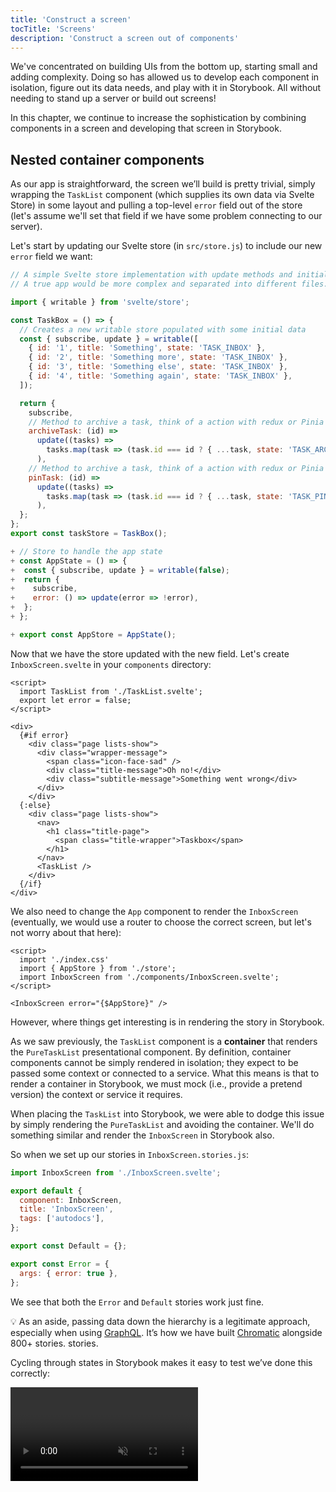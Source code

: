 ```yaml
---
title: 'Construct a screen'
tocTitle: 'Screens'
description: 'Construct a screen out of components'
---
```


We've concentrated on building UIs from the bottom up, starting small and adding complexity. Doing so has allowed us to develop each component in isolation, figure out its data needs, and play with it in Storybook. All without needing to stand up a server or build out screens!

In this chapter, we continue to increase the sophistication by combining components in a screen and developing that screen in Storybook.

## Nested container components

As our app is straightforward, the screen we’ll build is pretty trivial, simply wrapping the `TaskList` component (which supplies its own data via Svelte Store) in some layout and pulling a top-level `error` field out of the store (let's assume we'll set that field if we have some problem connecting to our server).

Let's start by updating our Svelte store (in `src/store.js`) to include our new `error` field we want:

```diff:title=src/store.js
// A simple Svelte store implementation with update methods and initial data.
// A true app would be more complex and separated into different files.

import { writable } from 'svelte/store';

const TaskBox = () => {
  // Creates a new writable store populated with some initial data
  const { subscribe, update } = writable([
    { id: '1', title: 'Something', state: 'TASK_INBOX' },
    { id: '2', title: 'Something more', state: 'TASK_INBOX' },
    { id: '3', title: 'Something else', state: 'TASK_INBOX' },
    { id: '4', title: 'Something again', state: 'TASK_INBOX' },
  ]);

  return {
    subscribe,
    // Method to archive a task, think of a action with redux or Pinia
    archiveTask: (id) =>
      update((tasks) =>
        tasks.map(task => (task.id === id ? { ...task, state: 'TASK_ARCHIVED' } : task)).filter((t) => t.state === 'TASK_INBOX' || t.state === 'TASK_PINNED')
      ),
    // Method to archive a task, think of a action with redux or Pinia
    pinTask: (id) =>
      update((tasks) =>
        tasks.map(task => (task.id === id ? { ...task, state: 'TASK_PINNED' } : task))
      ),
  };
};
export const taskStore = TaskBox();

+ // Store to handle the app state
+ const AppState = () => {
+  const { subscribe, update } = writable(false);
+  return {
+    subscribe,
+    error: () => update(error => !error),
+  };
+ };

+ export const AppStore = AppState();
```

Now that we have the store updated with the new field. Let's create `InboxScreen.svelte` in your `components` directory:

```html:title=src/components/InboxScreen.svelte
<script>
  import TaskList from './TaskList.svelte';
  export let error = false;
</script>

<div>
  {#if error}
    <div class="page lists-show">
      <div class="wrapper-message">
        <span class="icon-face-sad" />
        <div class="title-message">Oh no!</div>
        <div class="subtitle-message">Something went wrong</div>
      </div>
    </div>
  {:else}
    <div class="page lists-show">
      <nav>
        <h1 class="title-page">
          <span class="title-wrapper">Taskbox</span>
        </h1>
      </nav>
      <TaskList />
    </div>
  {/if}
</div>
```

We also need to change the `App` component to render the `InboxScreen` (eventually, we would use a router to choose the correct screen, but let's not worry about that here):

<!-- index.css is on main.js -->

```html:title=src/App.svelte
<script>
  import './index.css'
  import { AppStore } from './store';
  import InboxScreen from './components/InboxScreen.svelte';
</script>

<InboxScreen error="{$AppStore}" />
```

However, where things get interesting is in rendering the story in Storybook.

As we saw previously, the `TaskList` component is a **container** that renders the `PureTaskList` presentational component. By definition, container components cannot be simply rendered in isolation; they expect to be passed some context or connected to a service. What this means is that to render a container in Storybook, we must mock (i.e., provide a pretend version) the context or service it requires.

When placing the `TaskList` into Storybook, we were able to dodge this issue by simply rendering the `PureTaskList` and avoiding the container. We'll do something similar and render the `InboxScreen` in Storybook also.

So when we set up our stories in `InboxScreen.stories.js`:

```js:title=src/components/InboxScreen.stories.js
import InboxScreen from './InboxScreen.svelte';

export default {
  component: InboxScreen,
  title: 'InboxScreen',
  tags: ['autodocs'],
};

export const Default = {};

export const Error = {
  args: { error: true },
};
```

We see that both the `Error` and `Default` stories work just fine.

<div class="aside">

💡 As an aside, passing data down the hierarchy is a legitimate approach, especially when using [GraphQL](http://graphql.org/). It’s how we have built [Chromatic](https://www.chromatic.com/?utm_source=storybook_website&utm_medium=link&utm_campaign=storybook) alongside 800+ stories.
stories.

</div>

Cycling through states in Storybook makes it easy to test we’ve done this correctly:

<video autoPlay muted playsInline loop >

  <source
    src="/intro-to-storybook/finished-pureinboxscreen-states-7-0.mp4"
    type="video/mp4"
  />
</video>

## Interaction tests

So far, we've been able to build a fully functional application from the ground up, starting from a simple component up to a screen and continuously testing each change using our stories. But each new story also requires a manual check on all the other stories to ensure the UI doesn't break. That's a lot of extra work.

Can't we automate this workflow and test our component interactions automatically?

### Write an interaction test using the play function

Storybook's [`play`](https://storybook.js.org/docs/svelte/writing-stories/play-function) and [`@storybook/addon-interactions`](https://storybook.js.org/docs/svelte/writing-tests/interaction-testing) help us with that. A play function includes small snippets of code that run after the story renders.

The play function helps us verify what happens to the UI when tasks are updated. It uses framework-agnostic DOM APIs, which means we can write stories with the play function to interact with the UI and simulate human behavior no matter the frontend framework.

The `@storybook/addon-interactions` helps us visualize our tests in Storybook, providing a step-by-step flow. It also offers a handy set of UI controls to pause, resume, rewind, and step through each interaction.

Let's see it in action! Update your newly created `PureInboxScreen` story, and set up component interactions by adding the following:

```diff:title=src/components/InboxScreen.stories.js
import InboxScreen from './InboxScreen.svelte';

+ import { fireEvent, within } from '@storybook/test';

export default {
  component: InboxScreen,
  title: 'InboxScreen',
  tags: ['autodocs'],
};

export const Default = {};

export const Error = {
  args: { error: true },
};

+ export const WithInteractions = {
+  play: async ({ canvasElement }) => {
+    const canvas = within(canvasElement);
+    // Simulates pinning the first task
+    await fireEvent.click(canvas.getByLabelText('pinTask-1'));
+    // Simulates pinning the third task
+    await fireEvent.click(canvas.getByLabelText('pinTask-3'));
+  },
+ };
```

<div class="aside">

💡 The `@storybook/test` package replaces the `@storybook/jest` and `@storybook/testing-library` testing packages, offering a smaller bundle size and a more straightforward API based on the [Vitest](https://vitest.dev/) package.

</div>

Check your newly created story. Click the `Interactions` panel to see the list of interactions inside the story's play function.

<!-- record video and get the preset-->
<video autoPlay muted playsInline loop>
  <source
    src="/intro-to-storybook/storybook-interactive-stories-play-function-svelte.mp4"
    type="video/mp4"
  />
</video>

### Automate tests with the test runner

With Storybook's play function, we were able to sidestep our problem, allowing us to interact with our UI and quickly check how it responds if we update our tasks—keeping the UI consistent at no extra manual effort.

But, if we take a closer look at our Storybook, we can see that it only runs the interaction tests when viewing the story. Therefore, we'd still have to go through each story to run all checks if we make a change. Couldn't we automate it?

The good news is that we can! Storybook's [test runner](https://storybook.js.org/docs/vue/writing-tests/test-runner) allows us to do just that. It's a standalone utility—powered by [Playwright](https://playwright.dev/)—that runs all our interactions tests and catches broken stories.

Let's see how it works! Run the following command to install it:

```shell
yarn add --dev @storybook/test-runner
```

Next, update your `package.json` `scripts` and add a new test task:

```json:clipboard=false
{
  "scripts": {
    "test-storybook": "test-storybook"
  }
}
```

Finally, with your Storybook running, open up a new terminal window and run the following command:

```shell
yarn test-storybook --watch
```

<div class="aside">
💡 Interaction testing with the play function is a fantastic way to test your UI components. It can do much more than we've seen here; we recommend reading the [official documentation](https://storybook.js.org/docs/svelte/writing-tests/interaction-testing) to learn more about it.

For an even deeper dive into testing, check out the [Testing Handbook](/ui-testing-handbook). It covers testing strategies used by scaled-front-end teams to supercharge your development workflow.

<!-- 💡 Interaction testing with the play function is a fantastic way to test your UI components. It can do much more than we've seen here; we recommend reading the <a href="https://storybook.js.org/docs/svelte/writing-tests/interaction-testing">official documentation</a> to learn more about it.
<br />
For an even deeper dive into testing, check out the <a href="/ui-testing-handbook">Testing Handbook</a>. It covers testing strategies used by scaled-front-end teams to supercharge your development workflow. -->

</div>

![Storybook test runner successfully runs all tests](/intro-to-storybook/storybook-test-runner-execution.png)

Success! Now we have a tool that helps us verify whether all our stories are rendered without errors and all assertions pass automatically. What's more, if a test fails, it will provide us with a link that opens up the failing story in the browser.

## Component-Driven Development

We started from the bottom with `Task`, then progressed to `TaskList`, now we’re here with a whole screen UI. Our `InboxScreen` accommodates a nested container component and includes accompanying stories.

<video autoPlay muted playsInline loop style="width:480px; height:auto; margin: 0 auto;">
  <source
    src="/intro-to-storybook/component-driven-development-optimized.mp4"
    type="video/mp4"
  />
</video>

[**Component-Driven Development**](https://www.componentdriven.org/) allows you to gradually expand complexity as you move up the component hierarchy. Among the benefits are a more focused development process and increased coverage of all possible UI permutations. In short, CDD helps you build higher-quality and more complex user interfaces.

We’re not done yet - the job doesn't end when the UI is built. We also need to ensure that it remains durable over time.

<div class="aside">
💡 Don't forget to commit your changes with git!
</div>
